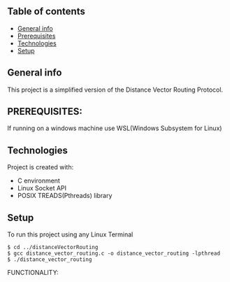 ## Table of contents
* [General info](#general-info)
* [Prerequisites](#prerequisites)
* [Technologies](#technologies)
* [Setup](#setup)

## General info
This project is a simplified version of the Distance Vector Routing Protocol.

## PREREQUISITES:
If running on a windows machine use WSL(Windows Subsystem for Linux)

## Technologies
Project is created with:
* C environment
* Linux Socket API
* POSIX TREADS(Pthreads) library

## Setup
To run this project using any Linux Terminal
```
$ cd ../distanceVectorRouting
$ gcc distance_vector_routing.c -o distance_vector_routing -lpthread
$ ./distance_vector_routing
```



FUNCTIONALITY:
	
